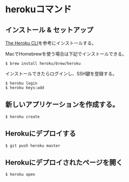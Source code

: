 # herokuコマンド

## インストール & セットアップ

[The Heroku CLI](https://devcenter.heroku.com/articles/heroku-cli)を参考にインストールする。

MacでHomebrewを使う場合は下記でインストールできる。

```
$ brew install heroku/brew/heroku
```

インストールできたらログインし、SSH鍵を登録する。

```
$ heroku login
$ heroku keys:add
```

## 新しいアプリケーションを作成する。

```
$ heroku create
```

## Herokuにデプロイする

```
$ git push heroku master
```

## Herokuにデプロイされたページを開く

```
$ heroku open
```
